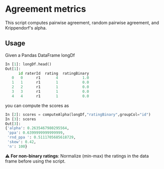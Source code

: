 # Agreement metrics
This script computes pairwise agreement, random pairwise agreement, and Krippendorf's alpha.

## Usage
Given a Pandas DataFrame longDf
```python
In [1]: longDf.head()
Out[1]:
      id raterId  rating  ratingBinary
   0   0      r1       4           1.0
   1   1      r1       1           0.0
   2   2      r1       1           0.0
   3   3      r1       1           0.0
   4   4      r1       1           0.0
```
you can compute the scores as
```python
In [2]: scores = computeAlpha(longDf,"ratingBinary",groupCol="id")
In [3]: scores
Out[3]:
{'alpha': 0.2635467980295564,
 'ppa': 0.6399999999999999,
 'rnd_ppa ': 0.5111705685618729,
 'skew': 0.42,
 'n': 100}
```
:warning: **For non-binary ratings**: Normalize (min-max) the ratings in the data frame before using the script.
